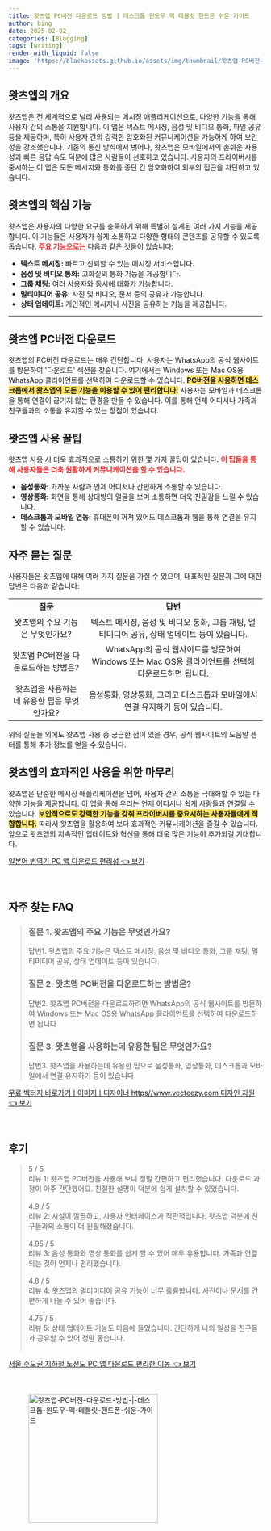```yaml
---
title: 왓츠앱 PC버전 다운로드 방법 | 데스크톱 윈도우 맥 테블릿 핸드폰 쉬운 가이드
author: bing
date: 2025-02-02
categories: [Blogging]
tags: [writing]
render_with_liquid: false
image: 'https://blackassets.github.io/assets/img/thumbnail/왓츠앱-PC버전-다운로드-방법-|-데스크톱-윈도우-맥-테블릿-핸드폰-쉬운-가이드.webp'
---
```



<h2 id='왓츠앱_소개'>왓츠앱의 개요</h2>

<p>왓츠앱은 전 세계적으로 널리 사용되는 메시징 애플리케이션으로, 다양한 기능을 통해 사용자 간의 소통을 지원합니다. 이 앱은 텍스트 메시징, 음성 및 비디오 통화, 파일 공유 등을 제공하며, 특히 사용자 간의 강력한 암호화된 커뮤니케이션을 가능하게 하여 보안성을 강조했습니다. 기존의 통신 방식에서 벗어나, 왓츠앱은 모바일에서의 손쉬운 사용성과 빠른 응답 속도 덕분에 많은 사람들이 선호하고 있습니다. 사용자의 프라이버시를 중시하는 이 앱은 모든 메시지와 통화를 종단 간 암호화하여 외부의 접근을 차단하고 있습니다.</p>

<h2 id='왓츠앱_기능'>왓츠앱의 핵심 기능</h2>

<p>왓츠앱은 사용자의 다양한 요구를 충족하기 위해 특별히 설계된 여러 가지 기능을 제공합니다. 이 기능들은 사용자가 쉽게 소통하고 다양한 형태의 콘텐츠를 공유할 수 있도록 돕습니다. <b><span style="color: #ee2323;">주요 기능으로는</span></b> 다음과 같은 것들이 있습니다:</p>

<ul>
    <li><b>텍스트 메시징:</b> 빠르고 신뢰할 수 있는 메시징 서비스입니다.</li>
    <li><b>음성 및 비디오 통화:</b> 고화질의 통화 기능을 제공합니다.</li>
    <li><b>그룹 채팅:</b> 여러 사용자와 동시에 대화가 가능합니다.</li>
    <li><b>멀티미디어 공유:</b> 사진 및 비디오, 문서 등의 공유가 가능합니다.</li>
    <li><b>상태 업데이트:</b> 개인적인 메시지나 사진을 공유하는 기능을 제공합니다.</li>
</ul>

<hr />

<h2 id='왓츠앱_다운로드'>왓츠앱 PC버전 다운로드</h2>

<p>왓츠앱의 PC버전 다운로드는 매우 간단합니다. 사용자는 WhatsApp의 공식 웹사이트를 방문하여 '다운로드' 섹션을 찾습니다. 여기에서는 Windows 또는 Mac OS용 WhatsApp 클라이언트를 선택하여 다운로드할 수 있습니다. <b><span style="background-color: #ffe066;">PC버전을 사용하면 데스크톱에서 왓츠앱의 모든 기능을 이용할 수 있어 편리합니다.</span></b> 사용자는 모바일과 데스크톱을 통해 연결이 끊기지 않는 환경을 만들 수 있습니다. 이를 통해 언제 어디서나 가족과 친구들과의 소통을 유지할 수 있는 장점이 있습니다.</p>

<h2 id='사용_팁'>왓츠앱 사용 꿀팁</h2>

<p>왓츠앱 사용 시 더욱 효과적으로 소통하기 위한 몇 가지 꿀팁이 있습니다. <b><span style="color: #ee2323;">이 팁들을 통해 사용자들은 더욱 원활하게 커뮤니케이션을 할 수 있습니다.</span></b></p>

<ul>
    <li><b>음성통화:</b> 가까운 사람과 언제 어디서나 간편하게 소통할 수 있습니다.</li>
    <li><b>영상통화:</b> 화면을 통해 상대방의 얼굴을 보며 소통하면 더욱 친밀감을 느낄 수 있습니다.</li>
    <li><b>데스크톱과 모바일 연동:</b> 휴대폰이 꺼져 있어도 데스크톱과 웹을 통해 연결을 유지할 수 있습니다.</li>
</ul>

<h2 id='자주_묻는_질문'>자주 묻는 질문</h2>

<p>사용자들은 왓츠앱에 대해 여러 가지 질문을 가질 수 있으며, 대표적인 질문과 그에 대한 답변은 다음과 같습니다:</p>

<table>
    <tr>
        <td style="text-align: center; height: 17px;"><b>질문</b></td>
        <td style="text-align: center; height: 17px;"><b>답변</b></td>
    </tr>
    <tr>
        <td style="text-align: center; height: 17px;">왓츠앱의 주요 기능은 무엇인가요?</td>
        <td style="text-align: center; height: 17px;">텍스트 메시징, 음성 및 비디오 통화, 그룹 채팅, 멀티미디어 공유, 상태 업데이트 등이 있습니다.</td>
    </tr>
    <tr>
        <td style="text-align: center; height: 17px;">왓츠앱 PC버전을 다운로드하는 방법은?</td>
        <td style="text-align: center; height: 17px;">WhatsApp의 공식 웹사이트를 방문하여 Windows 또는 Mac OS용 클라이언트를 선택해 다운로드하면 됩니다.</td>
    </tr>
    <tr>
        <td style="text-align: center; height: 17px;">왓츠앱을 사용하는데 유용한 팁은 무엇인가요?</td>
        <td style="text-align: center; height: 17px;">음성통화, 영상통화, 그리고 데스크톱과 모바일에서 연결 유지하기 등이 있습니다.</td>
    </tr>
</table>

<p>위의 질문들 외에도 왓츠앱 사용 중 궁금한 점이 있을 경우, 공식 웹사이트의 도움말 센터를 통해 추가 정보를 얻을 수 있습니다.</p>

<h2 id='마무리'>왓츠앱의 효과적인 사용을 위한 마무리</h2>

<p>왓츠앱은 단순한 메시징 애플리케이션을 넘어, 사용자 간의 소통을 극대화할 수 있는 다양한 기능을 제공합니다. 이 앱을 통해 우리는 언제 어디서나 쉽게 사람들과 연결될 수 있습니다. <b><span style="background-color: #ffe066;">보안적으로도 강력한 기능을 갖춰 프라이버시를 중요시하는 사용자들에게 적합합니다.</span></b> 따라서 왓츠앱을 활용하여 보다 효과적인 커뮤니케이션을 즐길 수 있습니다. 앞으로 왓츠앱의 지속적인 업데이트와 혁신을 통해 더욱 많은 기능이 추가되길 기대합니다.</p>


<p><a class="click-button" title="일본어 번역기 PC 앱 다운로드 편리성" href="https://blackassets.github.io/posts/%EC%9D%BC%EB%B3%B8%EC%96%B4-%EB%B2%88%EC%97%AD%EA%B8%B0-PC-%EC%95%B1-%EB%8B%A4%EC%9A%B4%EB%A1%9C%EB%93%9C-%ED%8E%B8%EB%A6%AC%EC%84%B1/" rel="dofollow">일본어 번역기 PC 앱 다운로드 편리성 👈 보기</a></p><br>
<h2 id='자주_찾는_FAQ'>자주 찾는 FAQ</h2>
<div itemscope="" itemtype="https://schema.org/FAQPage">
<blockquote>
<div itemscope="" itemprop="mainEntity" itemtype="https://schema.org/Question">
<h3 itemprop="name">질문 1. 왓츠앱의 주요 기능은 무엇인가요?</h3>
<div itemscope="" itemprop="acceptedAnswer" itemtype="https://schema.org/Answer">
<span itemprop="text">
<p>답변1. 왓츠앱의 주요 기능은 텍스트 메시징, 음성 및 비디오 통화, 그룹 채팅, 멀티미디어 공유, 상태 업데이트 등이 있습니다.</p>
</span>
</div>
</div>
<div itemscope="" itemprop="mainEntity" itemtype="https://schema.org/Question">
<h3 itemprop="name">질문 2. 왓츠앱 PC버전을 다운로드하는 방법은?</h3>
<div itemscope="" itemprop="acceptedAnswer" itemtype="https://schema.org/Answer">
<span itemprop="text">
<p>답변2. 왓츠앱 PC버전을 다운로드하려면 WhatsApp의 공식 웹사이트를 방문하여 Windows 또는 Mac OS용 WhatsApp 클라이언트를 선택하여 다운로드하면 됩니다.</p>
</span>
</div>
</div>
<div itemscope="" itemprop="mainEntity" itemtype="https://schema.org/Question">
<h3 itemprop="name">질문 3. 왓츠앱을 사용하는데 유용한 팁은 무엇인가요?</h3>
<div itemscope="" itemprop="acceptedAnswer" itemtype="https://schema.org/Answer">
<span itemprop="text">
<p>답변3. 왓츠앱을 사용하는데 유용한 팁으로 음성통화, 영상통화, 데스크톱과 모바일에서 연결 유지하기 등이 있습니다.</p>
</span>
</div>
</div>
</blockquote>
</div>
<p><a class="click-button" title="무료 벡터지 바로가기ㅣ이미지ㅣ디자이너 https//www.vecteezy.com 디자인 자원" href="https://blackassets.github.io/posts/%EB%AC%B4%EB%A3%8C-%EB%B2%A1%ED%84%B0%EC%A7%80-%EB%B0%94%EB%A1%9C%EA%B0%80%EA%B8%B0%E3%85%A3%EC%9D%B4%EB%AF%B8%EC%A7%80%E3%85%A3%EB%94%94%EC%9E%90%EC%9D%B4%EB%84%88-httpswww.vecteezy.com-%EB%94%94%EC%9E%90%EC%9D%B8-%EC%9E%90%EC%9B%90/" rel="dofollow">무료 벡터지 바로가기ㅣ이미지ㅣ디자이너 https//www.vecteezy.com 디자인 자원 👈 보기</a></p><br>
<h2 id='후기'>후기</h2>
<div itemscope itemtype="https://schema.org/Product">
  <blockquote>
  <div itemprop="review" itemscope itemtype="https://schema.org/Review">
      <div itemprop="reviewRating" itemscope itemtype="https://schema.org/Rating"> <span itemprop="ratingValue">5</span> / <span itemprop="bestRating">5</span> </div>
      <span itemprop="reviewBody">리뷰 1: 왓츠앱 PC버전을 사용해 보니 정말 간편하고 편리했습니다. 다운로드 과정이 아주 간단했어요. 친절한 설명이 덕분에 쉽게 설치할 수 있었습니다.</span>
  </div>
  <br>
  <div itemprop="review" itemscope itemtype="https://schema.org/Review">
      <div itemprop="reviewRating" itemscope itemtype="https://schema.org/Rating"> <span itemprop="ratingValue">4.9</span> / <span itemprop="bestRating">5</span> </div>
      <span itemprop="reviewBody">리뷰 2: 시설이 깔끔하고, 사용자 인터페이스가 직관적입니다. 왓츠앱 덕분에 친구들과의 소통이 더 원활해졌습니다.</span>
  </div>
  <br>
  <div itemprop="review" itemscope itemtype="https://schema.org/Review">
      <div itemprop="reviewRating" itemscope itemtype="https://schema.org/Rating"> <span itemprop="ratingValue">4.95</span> / <span itemprop="bestRating">5</span> </div>
      <span itemprop="reviewBody">리뷰 3: 음성 통화와 영상 통화를 쉽게 할 수 있어 매우 유용합니다. 가족과 연결되는 것이 언제나 편리했습니다.</span>
  </div>
  <br>
  <div itemprop="review" itemscope itemtype="https://schema.org/Review">
      <div itemprop="reviewRating" itemscope itemtype="https://schema.org/Rating"> <span itemprop="ratingValue">4.8</span> / <span itemprop="bestRating">5</span> </div>
      <span itemprop="reviewBody">리뷰 4: 왓츠앱의 멀티미디어 공유 기능이 너무 훌륭합니다. 사진이나 문서를 간편하게 나눌 수 있어 좋습니다.</span>
  </div>
  <br>
  <div itemprop="review" itemscope itemtype="https://schema.org/Review">
      <div itemprop="reviewRating" itemscope itemtype="https://schema.org/Rating"> <span itemprop="ratingValue">4.75</span> / <span itemprop="bestRating">5</span> </div>
      <span itemprop="reviewBody">리뷰 5: 상태 업데이트 기능도 마음에 들었습니다. 간단하게 나의 일상을 친구들과 공유할 수 있어 정말 좋습니다.</span>
  </div>
  <br>
  </blockquote>
</div>
<p><a class="click-button" title="서울 수도권 지하철 노선도 PC 앱 다운로드 편리한 이동" href="https://blackassets.github.io/posts/%EC%84%9C%EC%9A%B8-%EC%88%98%EB%8F%84%EA%B6%8C-%EC%A7%80%ED%95%98%EC%B2%A0-%EB%85%B8%EC%84%A0%EB%8F%84-PC-%EC%95%B1-%EB%8B%A4%EC%9A%B4%EB%A1%9C%EB%93%9C-%ED%8E%B8%EB%A6%AC%ED%95%9C-%EC%9D%B4%EB%8F%99/" rel="dofollow">서울 수도권 지하철 노선도 PC 앱 다운로드 편리한 이동 👈 보기</a></p><br>
<figure class="image"><img src="https://blackassets.github.io/assets/img/thumbnail/왓츠앱-PC버전-다운로드-방법-|-데스크톱-윈도우-맥-테블릿-핸드폰-쉬운-가이드.webp" alt="왓츠앱-PC버전-다운로드-방법-|-데스크톱-윈도우-맥-테블릿-핸드폰-쉬운-가이드" width="256" height="256"></figure>